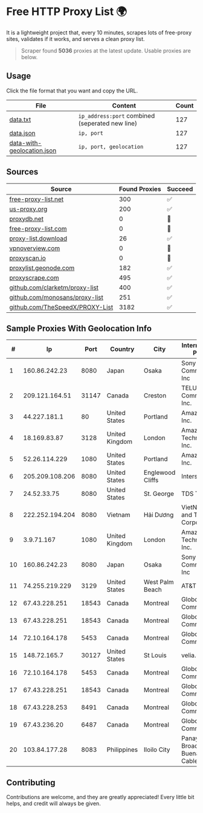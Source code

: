 
# Free HTTP Proxy List 🌍

It is a lightweight project that, every 10 minutes, scrapes lots of free-proxy sites, validates if it works, and serves a clean proxy list.


> Scraper found **5036** proxies at the latest update. Usable proxies are below.

## Usage

Click the file format that you want and copy the URL.


|File|Content|Count|
|----|-------|-----|
|[data.txt](https://raw.githubusercontent.com/themiralay/Proxy-List-World/master/data.txt)|`ip_address:port` combined (seperated new line)|127|
|[data.json](https://raw.githubusercontent.com/themiralay/Proxy-List-World/master/data.json)|`ip, port`|127|
|[data-with-geolocation.json](https://raw.githubusercontent.com/themiralay/Proxy-List-World/master/data-with-geolocation.json)|`ip, port, geolocation`|127|

## Sources

|Source|Found Proxies|Succeed|
|------|-------------|-------|
|[free-proxy-list.net](https://free-proxy-list.net)|300|✅|
|[us-proxy.org](https://www.us-proxy.org)|200|✅|
|[proxydb.net](http://proxydb.net)|0|🚫|
|[free-proxy-list.com](https://free-proxy-list.com/?page=&port=&type%5B%5D=http&type%5B%5D=https&up_time=0&search=Search)|0|🚫|
|[proxy-list.download](https://www.proxy-list.download/HTTP)|26|✅|
|[vpnoverview.com](https://vpnoverview.com/privacy/anonymous-browsing/free-proxy-servers)|0|🚫|
|[proxyscan.io](https://www.proxyscan.io)|0|🚫|
|[proxylist.geonode.com](https://proxylist.geonode.com/api/proxy-list?limit=300&page=1&sort_by=lastChecked&sort_type=desc&protocols=http,https)|182|✅|
|[proxyscrape.com](https://api.proxyscrape.com/v2/?request=displayproxies&protocol=http&timeout=10000&country=all&ssl=all&anonymity=all)|495|✅|
|[github.com/clarketm/proxy-list](https://raw.githubusercontent.com/clarketm/proxy-list/master/proxy-list-raw.txt)|400|✅|
|[github.com/monosans/proxy-list](https://raw.githubusercontent.com/monosans/proxy-list/main/proxies/http.txt)|251|✅|
|[github.com/TheSpeedX/PROXY-List](https://raw.githubusercontent.com/TheSpeedX/PROXY-List/master/http.txt)|3182|✅|


## Sample Proxies With Geolocation Info

|#|Ip|Port|Country|City|Internet Service Provider|
|-|--|----|-------|----|-------------------------|
|1|160.86.242.23|8080|Japan|Osaka|Sony Network Communications Inc|
|2|209.121.164.51|31147|Canada|Creston|TELUS Communications Inc.|
|3|44.227.181.1|80|United States|Portland|Amazon.com, Inc.|
|4|18.169.83.87|3128|United Kingdom|London|Amazon Technologies Inc.|
|5|52.26.114.229|1080|United States|Portland|Amazon.com, Inc.|
|6|205.209.108.206|8080|United States|Englewood Cliffs|Interserver, Inc|
|7|24.52.33.75|8080|United States|St. George|TDS TELECOM|
|8|222.252.194.204|8080|Vietnam|Hải Dương|VietNam Post and Telecom Corporation|
|9|3.9.71.167|1080|United Kingdom|London|Amazon Technologies Inc.|
|10|160.86.242.23|8080|Japan|Osaka|Sony Network Communications Inc|
|11|74.255.219.229|3129|United States|West Palm Beach|AT&T Corp.|
|12|67.43.228.251|18543|Canada|Montreal|GloboTech Communications|
|13|67.43.228.251|18543|Canada|Montreal|GloboTech Communications|
|14|72.10.164.178|5453|Canada|Montreal|GloboTech Communications|
|15|148.72.165.7|30127|United States|St Louis|velia.net|
|16|72.10.164.178|5453|Canada|Montreal|GloboTech Communications|
|17|67.43.228.251|18543|Canada|Montreal|GloboTech Communications|
|18|67.43.228.253|8491|Canada|Montreal|GloboTech Communications|
|19|67.43.236.20|6487|Canada|Montreal|GloboTech Communications|
|20|103.84.177.28|8083|Philippines|Iloilo City|Panay Broadband / Buenavista Cable TV., Inc.|



## Contributing

Contributions are welcome, and they are greatly appreciated! Every
little bit helps, and credit will always be given.


